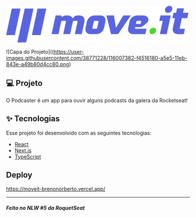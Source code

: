 ![Logo](https://github.com/brenonorberto/NLW/blob/33c77fc9ad01cd8f19f740cd81951f8e80188f52/moveit-next/public/logo-full.svg)

![Capa do Projeto]((https://user-images.githubusercontent.com/38771228/116007382-f4516180-a5e5-11eb-843e-a49b80d4cc80.png)


## 💻 Projeto

O Podcaster é um app para ouvir alguns podcasts da galera da Rocketseat!

## ✨ Tecnologias

Esse projeto foi desenvolvido com as seguintes tecnologias:

- [React](https://reactjs.org)
- [Next.js](https://nextjs.org/)
- [TypeScript](https://www.typescriptlang.org/)

## Deploy

https://moveit-brenonorberto.vercel.app/

---

##### Feito no NLW #5 da RoquetSeat




